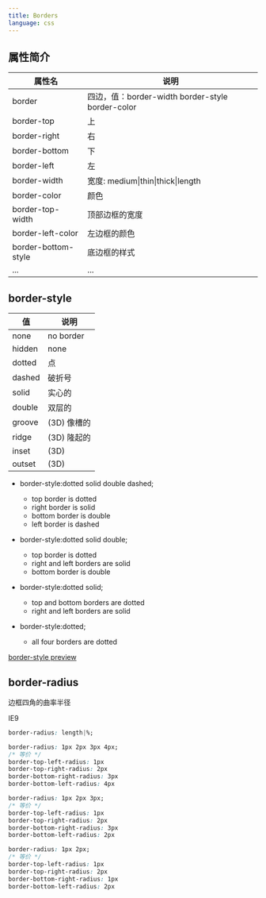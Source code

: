 ```yaml
---
title: Borders
language: css
---
```


## 属性简介

| 属性名 | 说明 |
|------|----|
|border | 四边，值：border-width border-style border-color|
|border-top | 上 |
|border-right | 右 |
|border-bottom | 下 |
|border-left | 左 |
|border-width | 宽度: medium\|thin\|thick\|length|
|border-color | 颜色 |
|border-top-width | 顶部边框的宽度 |
|border-left-color | 左边框的颜色 |
|border-bottom-style | 底边框的样式 |
|...|...|

## border-style

| 值      | 说明     |
|--------|---------|
|none    |no border  |
|hidden  |none       |
|dotted  | 点         |
|dashed  | 破折号     |
|solid   | 实心的     |
|double  | 双层的     |
|groove  |(3D) 像槽的 |
|ridge   |(3D) 隆起的 |
|inset   |(3D)       |
|outset  |(3D)       |

* border-style:dotted solid double dashed;
    * top border is dotted
    * right border is solid
    * bottom border is double
    * left border is dashed

* border-style:dotted solid double;
    * top border is dotted
    * right and left borders are solid
    * bottom border is double

* border-style:dotted solid;
    * top and bottom borders are dotted
    * right and left borders are solid

* border-style:dotted;
    * all four borders are dotted

[border-style preview](http://www.w3schools.com/cssref/playit.asp?filename=playcss_border-style&preval=none)

## border-radius

边框四角的曲率半径

IE9

```css
border-radius: length|%;
```

```css
border-radius: 1px 2px 3px 4px;
/* 等价 */
border-top-left-radius: 1px
border-top-right-radius: 2px
border-bottom-right-radius: 3px
border-bottom-left-radius: 4px
```

```css
border-radius: 1px 2px 3px;
/* 等价 */
border-top-left-radius: 1px
border-top-right-radius: 2px
border-bottom-right-radius: 3px
border-bottom-left-radius: 2px
```

```css
border-radius: 1px 2px;
/* 等价 */
border-top-left-radius: 1px
border-top-right-radius: 2px
border-bottom-right-radius: 1px
border-bottom-left-radius: 2px
```
